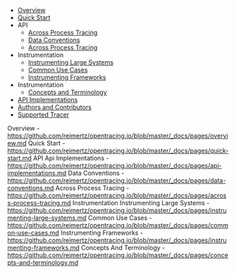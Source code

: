 * [Overview](pages/overview.md)
* [Quick Start](pages/quick-start.md)
* API
  * [Across Process Tracing](pages/across-process-tracing.md)
  * [Data Conventions](pages/data-conventions.md)
  * [Across Process Tracing](pages/across-process-tracing.md)
* Instrumentation
  * [Instrumenting Large Systems](pages/instrumenting-large-systems.md)
  * [Common Use Cases](pages/common-use-cases.md)
  * [Instrumenting Frameworks](pages/instrumenting-frameworks.md)
* Instrumentation
  * [Concepts and Terminology](pages/concepts-and-terminology.md)
* [API Implementations](pages/api-implementations.md)
* [Authors and Contributors](pages/authors-and-contributors.md)
* [Supported Tracer](pages/supported-tracer.md)


Overview -
https://github.com/reimertz/opentracing.io/blob/master/_docs/pages/overview.md
Quick Start -
https://github.com/reimertz/opentracing.io/blob/master/_docs/pages/quick-start.md
API
Api Implementations - https://github.com/reimertz/opentracing.io/blob/master/_docs/pages/api-implementations.md
Data Conventions -
https://github.com/reimertz/opentracing.io/blob/master/_docs/pages/data-conventions.md
Across Process Tracing - https://github.com/reimertz/opentracing.io/blob/master/_docs/pages/across-process-tracing.md
Instrumentation
Instrumenting Large Systems -
https://github.com/reimertz/opentracing.io/blob/master/_docs/pages/instrumenting-large-systems.md
Common Use Cases -
https://github.com/reimertz/opentracing.io/blob/master/_docs/pages/common-use-cases.md
Instrumenting Frameworks - https://github.com/reimertz/opentracing.io/blob/master/_docs/pages/instrumenting-frameworks.md
Concepts And Terminology -
https://github.com/reimertz/opentracing.io/blob/master/_docs/pages/concepts-and-terminology.md
